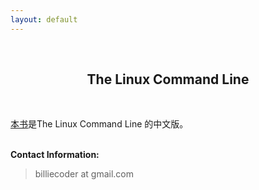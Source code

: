 ```yaml
---
layout: default
---
```

<br />
<h2 style="text-align:center">The Linux Command Line</h2>
<br />

[本书](/TLCL/book)是The Linux Command Line 的中文版。

<p><br /><b>Contact Information:</b></p>

<blockquote>
<p>
billiecoder at gmail.com
</p>
</blockquote>




